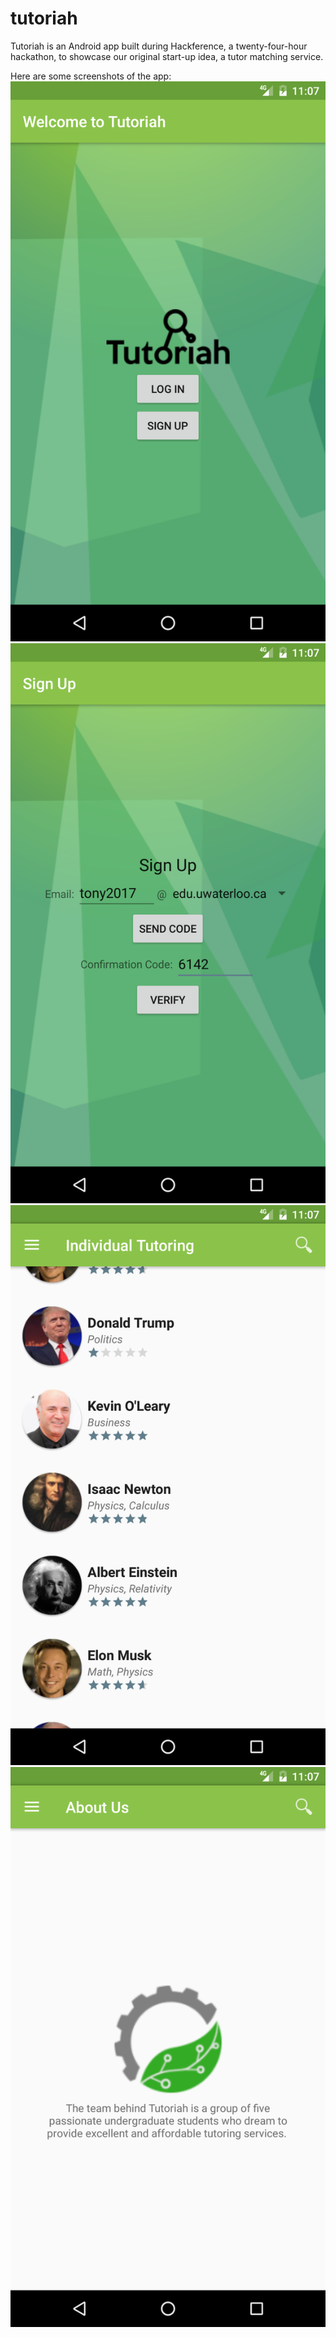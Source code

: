 # tutoriah
Tutoriah is an Android app built during Hackference, a twenty-four-hour hackathon, to showcase our original start-up idea, a tutor matching service.

Here are some screenshots of the app:
![Welcome Screen](/images/welcome.png?raw=true "Welcome Screen")
![Sign Up Screen](/images/sign_up.png?raw=true "Sign Up Screen")
![Tutor List](/images/tutors.png?raw=true "Tutor List")
![About Us](/images/about_us.png?raw=true "About Us")


